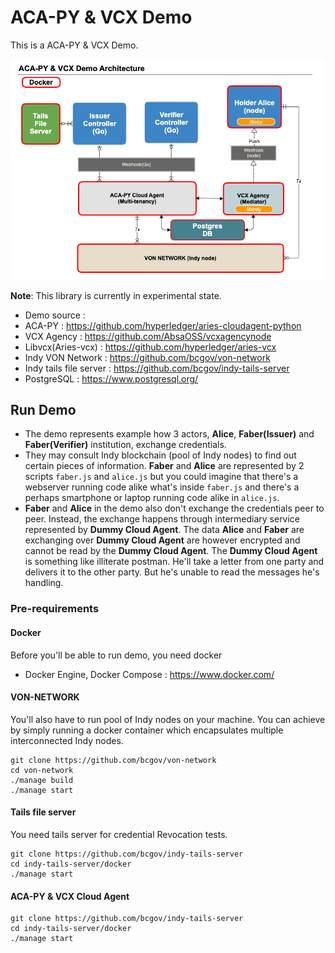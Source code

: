 # ACA-PY & VCX Demo

This is a ACA-PY & VCX Demo.

![Demo Architecture](./img/architecture.png)

**Note**: This library is currently in experimental state.

* Demo source : 
* ACA-PY : https://github.com/hyperledger/aries-cloudagent-python
* VCX Agency : https://github.com/AbsaOSS/vcxagencynode
* Libvcx(Aries-vcx) : https://github.com/hyperledger/aries-vcx
* Indy VON Network : https://github.com/bcgov/von-network
* Indy tails file server : https://github.com/bcgov/indy-tails-server
* PostgreSQL : https://www.postgresql.org/


## Run Demo
- The demo represents example how 3 actors, **Alice**, **Faber(Issuer)**  and **Faber(Verifier)** institution, exchange credentials.
- They may consult Indy blockchain (pool of Indy nodes)  to find out certain pieces of information. **Faber**
and **Alice** are represented by 2 scripts `faber.js` and `alice.js` but you could imagine that there's a webserver
running code alike what's inside `faber.js` and there's a perhaps smartphone or laptop running code
alike in `alice.js`.
- **Faber** and **Alice** in the demo also don't exchange the credentials peer to peer. Instead, the exchange happens
through intermediary service represented by **Dummy Cloud Agent**. The data **Alice** and **Faber** are exchanging over
**Dummy Cloud Agent** are however encrypted and cannot be read by the **Dummy Cloud Agent**. The **Dummy Cloud Agent**
is something like illiterate postman. He'll take a letter from one party and delivers it to the other party. But he's
unable to read the messages he's handling.

### Pre-requirements
#### Docker
Before you'll be able to run demo, you need docker 
- Docker Engine, Docker Compose : https://www.docker.com/

#### VON-NETWORK
You'll also have to run pool of Indy nodes on your machine. You can achieve by simply running a docker container
which encapsulates multiple interconnected Indy nodes.
```shell script
git clone https://github.com/bcgov/von-network
cd von-network
./manage build
./manage start
```

#### Tails file server
You need tails server for credential Revocation tests.
```shell script
git clone https://github.com/bcgov/indy-tails-server
cd indy-tails-server/docker
./manage start
```

#### ACA-PY & VCX Cloud Agent

```shell script
git clone https://github.com/bcgov/indy-tails-server
cd indy-tails-server/docker
./manage start
```


